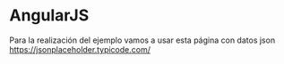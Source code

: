 # AngularJS

Para la realización del ejemplo vamos a usar esta página con datos json
https://jsonplaceholder.typicode.com/